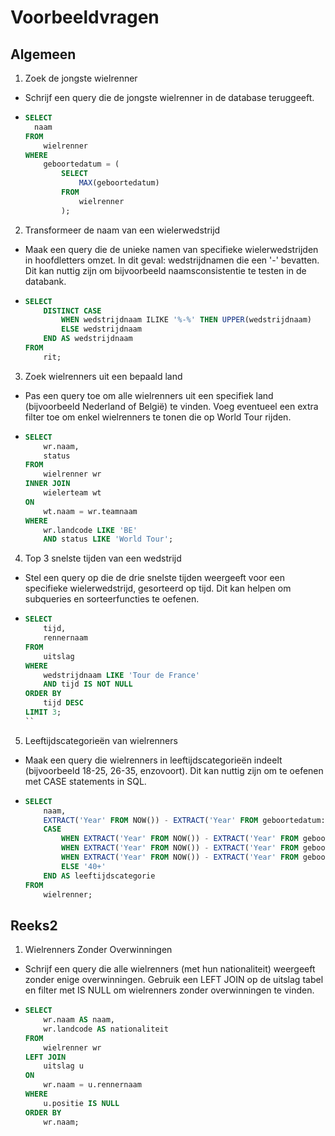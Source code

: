 # Voorbeeldvragen

## Algemeen

1.	Zoek de jongste wielrenner
* Schrijf een query die de jongste wielrenner in de database teruggeeft.
* ```sql
  SELECT
    naam
  FROM
      wielrenner
  WHERE
      geboortedatum = (
          SELECT
              MAX(geboortedatum)
          FROM
              wielrenner
          );
  ```
2.	Transformeer de naam van een wielerwedstrijd
* Maak een query die de unieke namen van specifieke wielerwedstrijden in hoofdletters omzet. In dit geval: wedstrijdnamen die een '-' bevatten. Dit kan nuttig zijn om bijvoorbeeld naamsconsistentie te testen in de databank.
* ```sql
  SELECT
      DISTINCT CASE
          WHEN wedstrijdnaam ILIKE '%-%' THEN UPPER(wedstrijdnaam)
          ELSE wedstrijdnaam
      END AS wedstrijdnaam
  FROM
      rit;
  ```
3.	Zoek wielrenners uit een bepaald land
* Pas een query toe om alle wielrenners uit een specifiek land (bijvoorbeeld Nederland of België) te vinden. Voeg eventueel een extra filter toe om enkel wielrenners te tonen die op World Tour rijden.
* ```sql
  SELECT
      wr.naam,
      status
  FROM
      wielrenner wr
  INNER JOIN
      wielerteam wt
  ON
      wt.naam = wr.teamnaam
  WHERE
      wr.landcode LIKE 'BE'
      AND status LIKE 'World Tour';
    ```
4.	Top 3 snelste tijden van een wedstrijd
* Stel een query op die de drie snelste tijden weergeeft voor een specifieke wielerwedstrijd, gesorteerd op tijd. Dit kan helpen om subqueries en sorteerfuncties te oefenen.
* ```sql
  SELECT
      tijd,
      rennernaam
  FROM
      uitslag
  WHERE
      wedstrijdnaam LIKE 'Tour de France'
      AND tijd IS NOT NULL
  ORDER BY
      tijd DESC
  LIMIT 3;
  ``
5.	Leeftijdscategorieën van wielrenners
* Maak een query die wielrenners in leeftijdscategorieën indeelt (bijvoorbeeld 18-25, 26-35, enzovoort). Dit kan nuttig zijn om te oefenen met CASE statements in SQL.
* ```sql
  SELECT
      naam,
      EXTRACT('Year' FROM NOW()) - EXTRACT('Year' FROM geboortedatum::timestamp) AS leeftijd,
      CASE
          WHEN EXTRACT('Year' FROM NOW()) - EXTRACT('Year' FROM geboortedatum::timestamp) < 20 THEN '-20'
          WHEN EXTRACT('Year' FROM NOW()) - EXTRACT('Year' FROM geboortedatum::timestamp) < 30 THEN '20-30'
          WHEN EXTRACT('Year' FROM NOW()) - EXTRACT('Year' FROM geboortedatum::timestamp) < 40 THEN '30-40'
          ELSE '40+'
      END AS leeftijdscategorie
  FROM
      wielrenner;

## Reeks2

1.	Wielrenners Zonder Overwinningen
* Schrijf een query die alle wielrenners (met hun nationaliteit) weergeeft zonder enige overwinningen. Gebruik een LEFT JOIN op de uitslag tabel en filter met IS NULL om wielrenners zonder overwinningen te vinden.
* ```sql
  SELECT
      wr.naam AS naam,
      wr.landcode AS nationaliteit
  FROM
      wielrenner wr
  LEFT JOIN
      uitslag u
  ON
      wr.naam = u.rennernaam
  WHERE
      u.positie IS NULL
  ORDER BY
      wr.naam;
  ```
